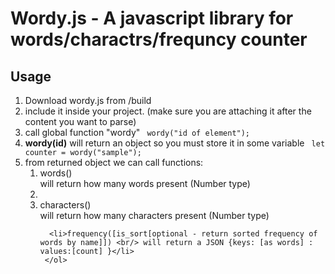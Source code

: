 <h1> Wordy.js - A javascript library for words/charactrs/frequncy counter</h1>

<h2>Usage</h2>

<ol>
<li> Download wordy.js from /build</li>
<li> include it inside your project. (make sure you are attaching it after the content you want to parse)</li>

<li> call global function "wordy" 
   <code> wordy("id of element");  </code>
</li>
<li><b> wordy(id)</b> will return an object so you must store it in some variable 
<code> let counter = wordy("sample"); </code>
</li>

<li> from returned object we can call functions:
     <ol>
      <li> words() <br/> will return how many words present (Number type)<li> 
      <li> characters() <br/> will return how many characters present (Number type) </li>

      <li>frequency([is_sort[optional - return sorted frequency of words by name]]) <br/> will return a JSON {keys: [as words] :  values:[count] }</li>
     </ol>
  
 </li>

 </ol>
